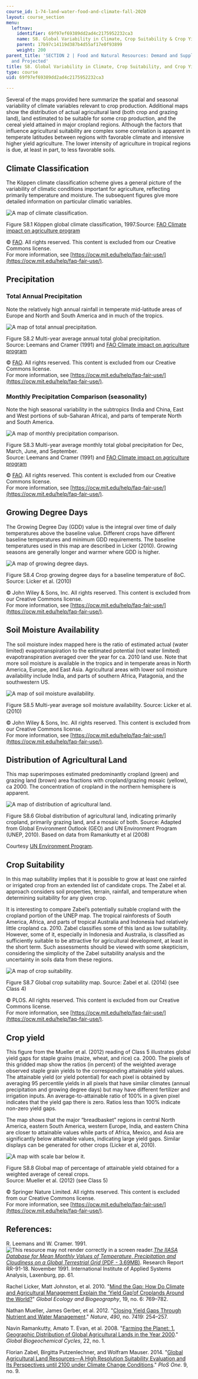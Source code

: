 ```yaml
---
course_id: 1-74-land-water-food-and-climate-fall-2020
layout: course_section
menu:
  leftnav:
    identifier: 69f97ef69389dd2ad4c2175952232ca3
    name: S8. Global Variability in Climate, Crop Suitability & Crop Yield
    parent: 17b97c14119d387b4d55af17e0f93899
    weight: 200
parent_title: 'SECTION 2 | Food and Natural Resources: Demand and Supply, Current
  and Projected'
title: S8. Global Variability in Climate, Crop Suitability, and Crop Yield
type: course
uid: 69f97ef69389dd2ad4c2175952232ca3

---
```


Several of the maps provided here summarize the spatial and seasonal variability of climate variables relevant to crop production. Additional maps show the distribution of actual agricultural land (both crop and grazing land), land estimated to be suitable for some crop production, and the cereal yield attained in major cropland regions. Although the factors that influence agricultural suitability are complex some correlation is apparent in temperate latitudes between regions with favorable climate and intensive higher yield agriculture. The lower intensity of agriculture in tropical regions is due, at least in part, to less favorable soils.

Climate Classification
----------------------

The Köppen climate classification scheme gives a general picture of the variability of climatic conditions important for agriculture, reflecting primarily temperature and moisture. The subsequent figures give more detailed information on particular climatic variables.

![A map of climate classification.](/coursemedia/1-74-land-water-food-and-climate-fall-2020/fc8240b9986c936a1c5d7b6f96f0b235_F9-1.png)

Figure S8.1 Köppen global climate classification, 1997.Source: [FAO Climate impact on agriculture program](http://www.fao.org/nr/climpag/climate/index_en.asp)

© [FAO](http://www.fao.org). All rights reserved. This content is excluded from our Creative Commons license.  
For more information, see [https://ocw.mit.edu/help/faq-fair-use/](https://ocw.mit.edu/help/faq-fair-use/).

Precipitation
-------------

### Total Annual Precipitation

Note the relatively high annual rainfall in temperate mid-latitude areas of Europe and North and South America and in much of the tropics.

![A map of total annual precipitation.](/coursemedia/1-74-land-water-food-and-climate-fall-2020/7d6002400365dca24b2556ff5ba51d98_F9-2.png)

Figure S8.2 Multi-year average annual total global precipitation.  
Source: Leemans and Cramer (1991) and [FAO Climate impact on agriculture program](http://www.fao.org/nr/climpag/climate/index_en.asp)

© [FAO](http://www.fao.org). All rights reserved. This content is excluded from our Creative Commons license.  
For more information, see [https://ocw.mit.edu/help/faq-fair-use/](https://ocw.mit.edu/help/faq-fair-use/).

### Monthly Precipitation Comparison (seasonality)

Note the high seasonal variability in the subtropics (India and China, East and West portions of sub-Saharan Africa), and parts of temperate North and South America.

![A map of monthly precipitation comparison.](/coursemedia/1-74-land-water-food-and-climate-fall-2020/36a937bd4befac5ba0d98a69e7ae666a_F9-3.png)

Figure S8.3 Multi-year average monthly total global precipitation for Dec, March, June, and September.  
Source: Leemans and Cramer (1991) and [FAO Climate impact on agriculture program](http://www.fao.org/nr/climpag/climate/index_en.asp)

© [FAO](http://www.fao.org). All rights reserved. This content is excluded from our Creative Commons license.  
For more information, see [https://ocw.mit.edu/help/faq-fair-use/](https://ocw.mit.edu/help/faq-fair-use/).

Growing Degree Days
-------------------

The Growing Degree Day (GDD) value is the integral over time of daily temperatures above the baseline value. Different crops have different baseline temperatures and minimum GDD requirements. The baseline temperatures used in this map are described in Licker (2010). Growing seasons are generally longer and warmer where GDD is higher.

![A map of growing degree days.](/coursemedia/1-74-land-water-food-and-climate-fall-2020/269d3f65c62962e40add7463fda98bf1_F9-4.png)

Figure S8.4 Crop growing degree days for a baseline temperature of 8oC. Source: Licker et al. (2010)

© John Wiley & Sons, Inc. All rights reserved. This content is excluded from our Creative Commons license.  
For more information, see [https://ocw.mit.edu/help/faq-fair-use/](https://ocw.mit.edu/help/faq-fair-use/).

Soil Moisture Availability
--------------------------

The soil moisture index mapped here is the ratio of estimated actual (water limited) evapotranspiration to the estimated potential (not water limited) evapotranspiration averaged over the year for ca. 2010 land use. Note that more soil moisture is available in the tropics and in temperate areas in North America, Europe, and East Asia. Agricultural areas with lower soil moisture availability include India, and parts of southern Africa, Patagonia, and the southwestern US.

![A map of soil moisture availability.](/coursemedia/1-74-land-water-food-and-climate-fall-2020/12a4c8aec171d57728667b294b488d3d_F9-5.png)

Figure S8.5 Multi-year average soil moisture availability. Source: Licker et al. (2010)

© John Wiley & Sons, Inc. All rights reserved. This content is excluded from our Creative Commons license.  
For more information, see [https://ocw.mit.edu/help/faq-fair-use/](https://ocw.mit.edu/help/faq-fair-use/).

Distribution of Agricultural Land
---------------------------------

This map superimposes estimated predominantly cropland (green) and grazing land (brown) area fractions with cropland/grazing mosaic (yellow), ca 2000. The concentration of cropland in the northern hemisphere is apparent.

![A map of distribution of agricultural land.](/coursemedia/1-74-land-water-food-and-climate-fall-2020/7a08118ae5fd36274b8184a44e789913_F9-6.png)

Figure S8.6 Global distribution of agricultural land, indicating primarily cropland, primarily grazing land, and a mosaic of both. Source: Adapted from Global Environment Outlook (GEO) and UN Environment Program (UNEP, 2010). Based on data from Ramankutty et al (2008)

Courtesy [UN Environment Program](https://www.grida.no/resources/5531).

Crop Suitability
----------------

In this map suitability implies that it is possible to grow at least one rainfed or irrigated crop from an extended list of candidate crops. The Zabel et al. approach considers soil properties, terrain, rainfall, and temperature when determining suitability for any given crop.

It is interesting to compare Zabel’s potentially suitable cropland with the cropland portion of the UNEP map. The tropical rainforests of South America, Africa, and parts of tropical Australia and Indonesia had relatively little cropland ca. 2010. Zabel classifies some of this land as low suitability. However, some of it, especially in Indonesia and Australia, is classified as sufficiently suitable to be attractive for agricultural development, at least in the short term. Such assessments should be viewed with some skepticism, considering the simplicity of the Zabel suitability analysis and the uncertainty in soils data from these regions.

![A map of crop suitability.](/coursemedia/1-74-land-water-food-and-climate-fall-2020/714def70cb6be0e8e5256d8c3389d66a_F9-7.png)

Figure S8.7 Global crop suitability map. Source: Zabel et al. (2014) (see Class 4)

© PLOS. All rights reserved. This content is excluded from our Creative Commons license.  
For more information, see [https://ocw.mit.edu/help/faq-fair-use/](https://ocw.mit.edu/help/faq-fair-use/).

Crop yield
----------

This figure from the Mueller et al. (2012) reading of Class 5 illustrates global yield gaps for staple grains (maize, wheat, and rice) ca. 2000. The pixels of this gridded map show the ratios (in percent) of the weighted average observed staple grain yields to the corresponding attainable yield values. The attainable yield (or yield potential) for each pixel is obtained by averaging 95 percentile yields in all pixels that have similar climates (annual precipitation and growing degree days) but may have different fertilizer and irrigation inputs. An average-to-attainable ratio of 100% in a given pixel indicates that the yield gap there is zero. Ratios less than 100% indicate non-zero yield gaps.

The map shows that the major “breadbasket” regions in central North America, eastern South America, western Europe, India, and eastern China are closer to attainable values while parts of Africa, Mexico, and Asia are significantly below attainable values, indicating large yield gaps. Similar displays can be generated for other crops (Licker et al, 2010).

![A map with scale bar below it.](/coursemedia/1-74-land-water-food-and-climate-fall-2020/312d26a3be1a90c8a37f4969e7b4b3b0_S8.8.png)

Figure S8.8 Global map of percentage of attainable yield obtained for a weighted average of cereal crops.  
Source: Mueller et al. (2012) (see Class 5)

© Springer Nature Limited. All rights reserved. This content is excluded from our Creative Commons license.  
For more information, see [https://ocw.mit.edu/help/faq-fair-use/](https://ocw.mit.edu/help/faq-fair-use/).

References:
-----------

R. Leemans and W. Cramer. 1991. ![This resource may not render correctly in a screen reader.](/images/inacessible.gif)[_The IIASA Database for Mean Monthly Values of Temperature, Precipitation and Cloudiness on a Global Terrestrial Grid_ (PDF - 3.69MB)](https://core.ac.uk/download/pdf/33894953.pdf). Research Report RR-91-18. November 1991. International Institute of Applied Systems Analysis, Laxenburg, pp. 61.

Rachel Licker, Matt Johnston, et al. 2010. "[Mind the Gap: How Do Climate and Agricultural Management Explain the ‘Yield Gap’of Croplands Around the World?](https://onlinelibrary.wiley.com/doi/abs/10.1111/j.1466-8238.2010.00563.x)" _Global Ecology and Biogeography_, 19, no. 6: 769–782.

Nathan Mueller, James Gerber, et al. 2012. "[Closing Yield Gaps Through Nutrient and Water Management](https://www.nature.com/articles/nature11420)." _Nature_, _490_, no. 7419: 254–257.

Navin Ramankutty, Amato T. Evan, et al. 2008. "[Farming the Planet: 1. Geographic Distribution of Global Agricultural Lands in the Year 2000](https://agupubs.onlinelibrary.wiley.com/doi/full/10.1029/2007GB002952)." _Global Biogeochemical Cycles_, 22, no. 1.

Florian Zabel, Birgitta Putzenlechner, and Wolfram Mauser. 2014. "[Global Agricultural Land Resources—A High Resolution Suitability Evaluation and Its Perspectives until 2100 under Climate Change Conditions](https://www.ncbi.nlm.nih.gov/pmc/articles/PMC4167994/)." _PloS One_. 9, no. 9.